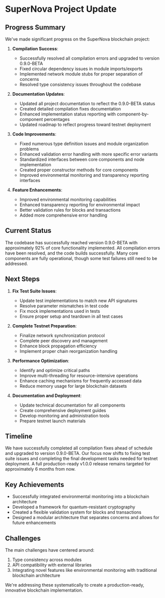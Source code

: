 # SuperNova Project Update

## Progress Summary

We've made significant progress on the SuperNova blockchain project:

1. **Compilation Success**:
   - Successfully resolved all compilation errors and upgraded to version 0.9.0-BETA
   - Fixed circular dependency issues in module imports/exports
   - Implemented network module stubs for proper separation of concerns
   - Resolved type consistency issues throughout the codebase

2. **Documentation Updates**:
   - Updated all project documentation to reflect the 0.9.0-BETA status
   - Created detailed compilation fixes documentation
   - Enhanced implementation status reporting with component-by-component percentages
   - Updated roadmap to reflect progress toward testnet deployment

3. **Code Improvements**:
   - Fixed numerous type definition issues and module organization problems
   - Enhanced validation error handling with more specific error variants
   - Standardized interfaces between core components and node implementation
   - Created proper constructor methods for core components
   - Improved environmental monitoring and transparency reporting interfaces

4. **Feature Enhancements**:
   - Improved environmental monitoring capabilities
   - Enhanced transparency reporting for environmental impact
   - Better validation rules for blocks and transactions
   - Added more comprehensive error handling

## Current Status

The codebase has successfully reached version 0.9.0-BETA with approximately 92% of core functionality implemented. All compilation errors have been resolved, and the code builds successfully. Many core components are fully operational, though some test failures still need to be addressed.

## Next Steps

1. **Fix Test Suite Issues**:
   - Update test implementations to match new API signatures
   - Resolve parameter mismatches in test code
   - Fix mock implementations used in tests
   - Ensure proper setup and teardown in all test cases

2. **Complete Testnet Preparation**:
   - Finalize network synchronization protocol
   - Complete peer discovery and management
   - Enhance block propagation efficiency
   - Implement proper chain reorganization handling

3. **Performance Optimization**:
   - Identify and optimize critical paths
   - Improve multi-threading for resource-intensive operations
   - Enhance caching mechanisms for frequently accessed data
   - Reduce memory usage for large blockchain datasets

4. **Documentation and Deployment**:
   - Update technical documentation for all components
   - Create comprehensive deployment guides
   - Develop monitoring and administration tools
   - Prepare testnet launch materials

## Timeline

We have successfully completed all compilation fixes ahead of schedule and upgraded to version 0.9.0-BETA. Our focus now shifts to fixing test suite issues and completing the final development tasks needed for testnet deployment. A full production-ready v1.0.0 release remains targeted for approximately 6 months from now.

## Key Achievements

- Successfully integrated environmental monitoring into a blockchain architecture
- Developed a framework for quantum-resistant cryptography
- Created a flexible validation system for blocks and transactions
- Designed a modular architecture that separates concerns and allows for future enhancements

## Challenges

The main challenges have centered around:
1. Type consistency across modules
2. API compatibility with external libraries
3. Integrating novel features like environmental monitoring with traditional blockchain architecture

We're addressing these systematically to create a production-ready, innovative blockchain implementation. 